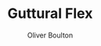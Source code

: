 ---
title: Guttural Flex
subtitle: Oliver Boulton
description: "Installation\nThe BOX, Werkplaats Typografie, Arnhem, (NL)\nAcrylic on Steel, Variable Dimensions, 2018"
layout: project
---